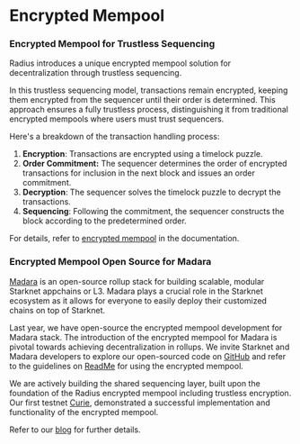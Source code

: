 # Encrypted Mempool

### **Encrypted Mempool for Trustless Sequencing**

Radius introduces a unique encrypted mempool solution for decentralization through trustless sequencing.

In this trustless sequencing model, transactions remain encrypted, keeping them encrypted from the sequencer until their order is determined. This approach ensures a fully trustless process, distinguishing it from traditional encrypted mempools where users must trust sequencers.

Here's a breakdown of the transaction handling process:

1. **Encryption**: Transactions are encrypted using a timelock puzzle.
2. **Order Commitment:** The sequencer determines the order of encrypted transactions for inclusion in the next block and issues an order commitment.
3. **Decryption**: The sequencer solves the timelock puzzle to decrypt the transactions.
4. **Sequencing**: Following the commitment, the sequencer constructs the block according to the predetermined order.

For details, refer to [encrypted mempool](https://docs.theradius.xyz/developer/encrypted-mempool) in the documentation.



### **Encrypted Mempool Open Source for Madara**

[Madara](https://www.madara.build/) is an open-source rollup stack for building scalable, modular Starknet appchains or L3. Madara plays a crucial role in the Starknet ecosystem as it allows for everyone to easily deploy their customized chains on top of Starknet.

Last year, we have open-source the encrypted mempool development for Madara stack. The introduction of the encrypted mempool for Madara is pivotal towards achieving decentralization in rollups. We invite Starknet and Madara developers to explore our open-sourced code on [GitHub](https://github.com/radiusxyz/madara) and refer to the guidelines on [ReadMe](https://github.com/radiusxyz/madara/blob/encrypted-mempool/docs/getting-started-with-encrypted-mempool.md) for using the encrypted mempool.

We are actively building the shared sequencing layer, built upon the foundation of the Radius encrypted mempool including trustless encryption. Our first testnet [Curie](https://twitter.com/radius\_xyz/status/1722570451237634049?s=20), demonstrated a successful implementation and functionality of the encrypted mempool.

Refer to our [blog](https://mirror.xyz/0x957084A1F20AB33cfA0cE07ed57F50c05954999C/I77x90l\_fyMjSnKjPuFtPymy153xlQXTjCeboQd08vA) for further details.
